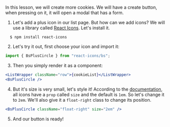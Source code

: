 In this lesson, we will create more cookies. We will have a create button, when pressing on it, it will open a modal that has a form.

1. Let's add a plus icon in our list page. But how can we add icons? We will use a library called [React Icons](https://react-icons.github.io/react-icons/). Let's install it.

```shell
  $ npm install react-icons
```

2. Let's try it out, first choose your icon and import it:

```javascript
import { BsPlusCircle } from "react-icons/bs";
```

3. Then you simply render it as a component:

```jsx
<ListWrapper className="row">{cookieList}</ListWrapper>
<BsPlusCircle />
```

4. But it's size is very small, let's style it! According to the [documentation](https://github.com/react-icons/react-icons#configuration), all icons have a `prop` called `size` and the default is `1em`. So let's change it to `2em`. We'll also give it a `float-right` class to change its position.

```jsx
<BsPlusCircle className="float-right" size="2em" />
```

5. And our button is ready!
